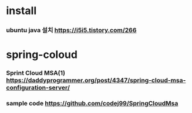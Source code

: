 # install
### ubuntu java 설치 <https://i5i5.tistory.com/266>

# spring-coloud
### Sprint Cloud MSA(1) <https://daddyprogrammer.org/post/4347/spring-cloud-msa-configuration-server/>
### sample code <https://github.com/codej99/SpringCloudMsa>